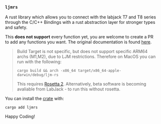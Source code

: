 ### `ljmrs`

A rust library which allows you to connect with the labjack T7 and T8 series through the C/C++ Bindings with a rust abstraction layer for stronger types and safety.

This **does not support** every function yet, you are welcome to create a PR to add any functions you want.
The original documentation is found [here](https://labjack.com/pages/support/software?doc=/software-driver/ljm-users-guide/ljm-users-guide/).

> Build Target is not specific, but does not support specific ARM64 archs (M1,M2), due to LJM restrictions.
> Therefore on MacOS you can run with the following:
> ```
> cargo build && arch -x86_64 target/x86_64-apple-darwin/debug/ljm-rs
> ```
> This requires [Rosetta 2](https://support.apple.com/en-us/HT211861).
> Alternatively, beta software is becoming avaliable from LabJack - to run this without rosetta.

You can install the [crate](https://crates.io/crates/ljmrs) with:
```
cargo add ljmrs
```

Happy Coding!
